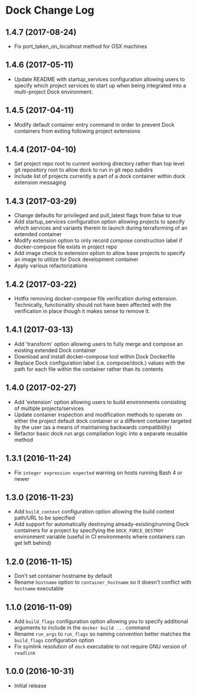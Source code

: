 # Dock Change Log

## 1.4.7 (2017-08-24)

* Fix port_taken_on_localhost method for OSX machines

## 1.4.6 (2017-05-11)

* Update README with startup_services configuration allowing users to specify
  which project services to start up when being integrated into a multi-project Dock
  environment.

## 1.4.5 (2017-04-11)

* Modify default container entry command in order to prevent Dock containers
  from exiting following project extensions

## 1.4.4 (2017-04-10)

* Set project repo root to current working directory rather than top level
  git repository root to allow dock to run in git repo subdirs
* Include list of projects currently a part of a dock container within dock
  extension messaging

## 1.4.3 (2017-03-29)

* Change defaults for privileged and pull_latest flags from false to true
* Add startup_services configuration option allowing projects to specify
  which services and variants therein to launch during terraforming of an
  extended container
* Modify extension option to only record compose construction label if
  docker-compose file exists in project repo
* Add image check to extension option to allow base projects to specify
  an image to utilize for Dock development container
* Apply various refactorizations

## 1.4.2 (2017-03-22)

* Hotfix removing docker-compose file verification during extension.
  Technically, functionality should not have been affected with the
  verification in place though it makes sense to remove it.

## 1.4.1 (2017-03-13)

* Add 'transform' option allowing users to fully merge and compose an existing
  extended Dock container
* Download and install docker-compose tool within Dock Dockerfile
* Replace Dock configuration label (i.e. compose/dock.<project>) values with the path
  for each file within the container rather than its contents

## 1.4.0 (2017-02-27)

* Add 'extension' option allowing users to build
  environments consisting of multiple projects/services
* Update container inspection and modification methods to operate
  on either the project default dock container or a different
  container targeted by the user (as a means of maintaining backwards
  compatibility)
* Refactor basic dock run args compilation logic into a
  separate reusable method

## 1.3.1 (2016-11-24)

* Fix `integer expression expected` warning on hosts running Bash 4 or newer

## 1.3.0 (2016-11-23)

* Add `build_context` configuration option allowing the build context
  path/URL to be specified
* Add support for automatically destroying already-existing/running Dock
  containers for a project by specifying the `DOCK_FORCE_DESTROY` environment
  variable (useful in CI environments where containers can get left behind)

## 1.2.0 (2016-11-15)

* Don't set container hostname by default
* Rename `hostname` option to `container_hostname` so it doesn't conflict with
  `hostname` executable

## 1.1.0 (2016-11-09)

* Add `build_flags` configuration option allowing you to specify additional
  arguments to include in the `docker build ...` command
* Rename `run_args` to `run_flags` so naming convention better matches the
  `build_flags` configuration option
* Fix symlink resolution of `dock` executable to not require GNU version of
  `readlink`

## 1.0.0 (2016-10-31)

* Initial release
